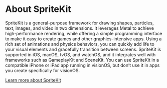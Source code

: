 # About SpriteKit

SpriteKit is a general-purpose framework for drawing shapes, particles, text, images, and video in two dimensions. It leverages Metal to achieve high-performance rendering, while offering a simple programming interface to make it easy to create games and other graphics-intensive apps. Using a rich set of animations and physics behaviors, you can quickly add life to your visual elements and gracefully transition between screens.
SpriteKit is supported in iOS, macOS, tvOS, and watchOS, and it integrates well with frameworks such as GameplayKit and SceneKit. You can use SpriteKit in a compatible iPhone or iPad app running in visionOS, but don’t use it in apps you create specifically for visionOS.

[Learn more about SpriteKit](https://developer.apple.com/documentation/spritekit/)
